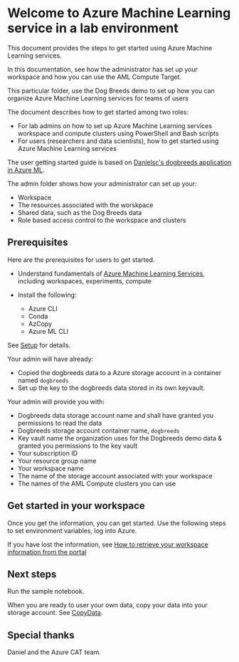 # Welcome to Azure Machine Learning service in a lab environment

This document provides the steps to get started using Azure Machine Learning services.

In this documentation, see how the administrator has set up your workspace and how you can use the AML Compute Target.

This particular folder, use the Dog Breeds demo to set up how you can organize Azure Machine Learning services for teams of users

The document describes how to get started among two roles:

- For lab admins on how to set up Azure Machine Learning services workspace and compute clusters using PowerShell and Bash scripts
- For users (researchers and data scientists), how to get started using Azure Machine Learning services

The user getting started guide is based on [Danielsc's dogbreeds application in Azure ML](https://github.com/danielsc/dogbreeds/).

The admin folder shows how your administrator can set up your:

- Workspace
- The resources associated with the worskpace
- Shared data, such as the Dog Breeds data
- Role based access control to the workspace and clusters

## Prerequisites

Here are the prerequisites for users to get started.

- Understand fundamentals of [Azure Machine Learning Services](https://docs.microsoft.com/en-us/azure/machine-learning/service/), including workspaces, experiments, compute
- Install the following:

  - Azure CLI
  - Conda
  - AzCopy
  - Azure ML CLI

See [Setup](Setup.md) for details.

Your admin will have already:

- Copied the dogbreeds data to a Azure storage account in a container named `dogbreeds`
- Set up the key to the dogbreeds data stored in its own keyvault.

Your admin will provide you with:

  - Dogbreeds data storage account name and shall have granted you permissions to read the data
  - Dogbreeds storage account container name, `dogbreeds`
  - Key vault name the organization uses for the Dogbreeds demo data & granted you permissions to the key vault
  - Your subscription ID
  - Your resource group name 
  - Your workspace name
  - The name of the storage account associated with your workspace
  - The names of the AML Compute clusters you can use

## Get started in your workspace

Once you get the information, you can get started. Use the following steps to set environment variables, log into Azure.

If you have lost the information, see [How to retrieve your workspace information from the portal](RetrieveWorkspaceInfo.md)

## Next steps

Run the sample notebook.

When you are ready to user your own data, copy your data into your storage account. See [CopyData](CopyData.md).

## Special thanks

Daniel and the Azure CAT team.

